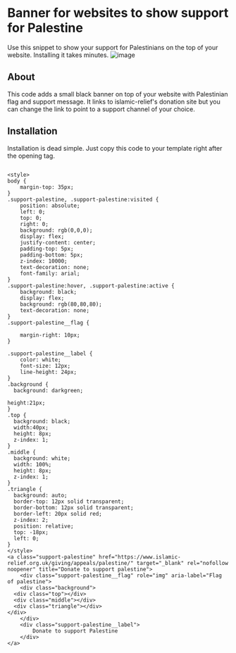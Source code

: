 # Banner for websites to show support for Palestine 
Use this snippet to show your support for Palestinians on the top of your website. Installing it takes minutes.
![image](https://github.com/Safouene1/support-palestine-banner/assets/22036449/cb74c3ab-61da-4465-88b0-895c157e7c8a)

## About 
This code adds a small black banner on top of your website with Palestinian flag and support message. It links to islamic-relief's donation site but you can change the link to point to a support channel of your choice.

## Installation 
Installation is dead simple. Just copy this code to your template right after the opening <body> tag.
```

<style>
body {
	margin-top: 35px;
}
.support-palestine, .support-palestine:visited {
	position: absolute;
	left: 0;
	top: 0;
	right: 0;
	background: rgb(0,0,0);
	display: flex;
	justify-content: center;
	padding-top: 5px;
	padding-bottom: 5px;
	z-index: 10000;
	text-decoration: none;
	font-family: arial;
}
.support-palestine:hover, .support-palestine:active {
	background: black;
	display: flex;
	background: rgb(80,80,80);
	text-decoration: none;
}
.support-palestine__flag {

	margin-right: 10px;
}

.support-palestine__label {
	color: white;
	font-size: 12px;
	line-height: 24px;
}
.background {
  background: darkgreen;

height:21px;
} 
.top { 
  background: black;
  width:40px;
  height: 8px;
  z-index: 1;
}
.middle {
  background: white;
  width: 100%;
  height: 8px;
  z-index: 1;
}
.triangle {
  background: auto;
  border-top: 12px solid transparent;
  border-bottom: 12px solid transparent;
  border-left: 20px solid red;
  z-index: 2;
  position: relative;
  top: -18px;
  left: 0;
}
</style>
<a class="support-palestine" href="https://www.islamic-relief.org.uk/giving/appeals/palestine/" target="_blank" rel="nofollow noopener" title="Donate to support palestine">
	<div class="support-palestine__flag" role="img" aria-label="Flag of palestine">
	<div class="background">
  <div class="top"></div>
  <div class="middle"></div>
  <div class="triangle"></div>
</div>
	</div>
	<div class="support-palestine__label">
		Donate to support Palestine
	</div>
</a>

```
